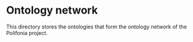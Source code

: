 # Ontology network

This directory stores the ontologies that form the ontology network of the Polifonia project. 
